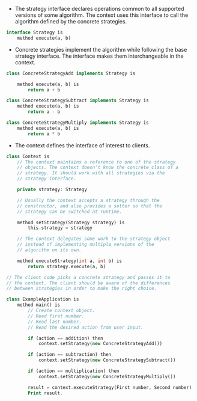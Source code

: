 - The strategy interface declares operations common to all  supported versions of some algorithm. The context uses this interface to call the algorithm defined by the concrete strategies.

```php
interface Strategy is
    method execute(a, b)
```

- Concrete strategies implement the algorithm while following the base strategy interface. The  interface makes them interchangeable in the context.

```php
class ConcreteStrategyAdd implements Strategy is

    method execute(a, b) is
        return a + b

class ConcreteStrategySubtract implements Strategy is
    method execute(a, b) is
        return a - b

class ConcreteStrategyMultiply implements Strategy is
    method execute(a, b) is
        return a * b
```

- The context defines the interface of interest to clients.

```php
class Context is
    // The context maintains a reference to one of the strategy
    // objects. The context doesn't know the concrete class of a
    // strategy. It should work with all strategies via the
    // strategy interface.

    private strategy: Strategy

    // Usually the context accepts a strategy through the
    // constructor, and also provides a setter so that the
    // strategy can be switched at runtime.

    method setStrategy(Strategy strategy) is
        this.strategy = strategy

    // The context delegates some work to the strategy object
    // instead of implementing multiple versions of the
    // algorithm on its own.

    method executeStrategy(int a, int b) is
        return strategy.execute(a, b)

// The client code picks a concrete strategy and passes it to
// the context. The client should be aware of the differences
// between strategies in order to make the right choice.
```
```php
class ExampleApplication is
    method main() is
        // Create context object.
        // Read first number.
        // Read last number.
        // Read the desired action from user input.

        if (action == addition) then
            context.setStrategy(new ConcreteStrategyAdd())

        if (action == subtraction) then
            context.setStrategy(new ConcreteStrategySubtract())

        if (action == multiplication) then
            context.setStrategy(new ConcreteStrategyMultiply())

        result = context.executeStrategy(First number, Second number)
        Print result.
```
